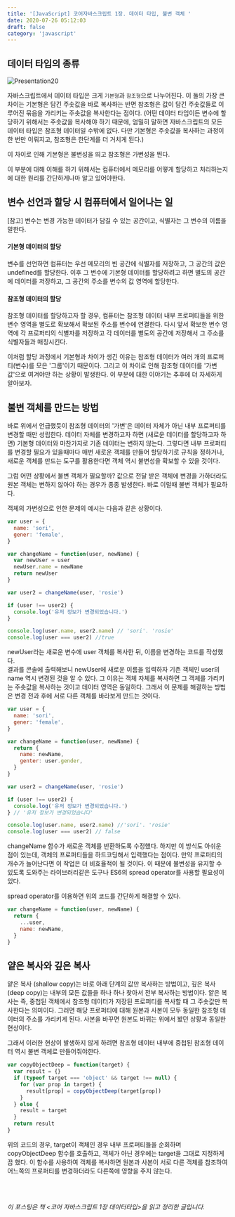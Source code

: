 ```yaml
---
title: '[JavaScript] 코어자바스크립트 1장. 데이터 타입, 불변 객체 '
date: 2020-07-26 05:12:03
draft: false
category: 'javascript'
---
```


## 데이터 타입의 종류

![Presentation20](https://user-images.githubusercontent.com/60246689/88475177-9f09f600-cf68-11ea-9c15-c62e5408d999.jpg)

자바스크립트에서 데이터 타입은 크게 `기본형`과 `참조형`으로 나누어진다.
이 둘의 가장 큰 차이는 기본형은 담긴 주솟값을 바로 복사하는 반면 참조형은 값이 담긴 주솟값들로 이루어진 묶음을 가리키는 주솟값을 복사한다는 점이다. (어떤 데이터 타입이든 변수에 할당하기 위해서는 주솟값을 복사해야 하기 때문에, 엄밀히 말하면 자바스크립트의 모든 데이터 타입은 참조형 데이터일 수밖에 없다. 다만 기본형은 주솟값을 복사하는 과정이 한 번만 이뤄지고, 참조형은 한단계를 더 거치게 된다.)

이 차이로 인해 기본형은 불변성을 띄고 참조형은 가변성을 띈다.

이 부분에 대해 이해를 하기 위해서는 컴퓨터에서 메모리를 어떻게 할당하고 처리하는지에 대한 원리를 간단하게나마 알고 있어야한다.

## 변수 선언과 할당 시 컴퓨터에서 일어나는 일

[참고] 변수는 변경 가능한 데이터가 담길 수 있는 공간이고, 식별자는 그 변수의 이름을 말한다.

#### 기본형 데이터의 할당

변수를 선언하면 컴퓨터는 우선 메모리의 빈 공간에 식별자를 저장하고, 그 공간의 값은 undefined를 할당한다. 이후 그 변수에 기본형 데이터를 할당하려고 하면 별도의 공간에 데이터를 저장하고, 그 공간의 주소를 변수의 값 영역에 할당한다.

#### 참조형 데이터의 할당

참조형 데이터를 할당하고자 할 경우, 컴퓨터는 참조형 데이터 내부 프로퍼티들을 위한 변수 영역을 별도로 확보해서 확보된 주소를 변수에 연결한다. 다시 앞서 확보한 변수 영역에 각 프로퍼티의 식별자를 저장하고 각 데이터를 별도의 공간에 저장해서 그 주소를 식별자들과 매칭시킨다.

이처럼 할당 과정에서 기본형과 차이가 생긴 이유는 참조형 데이터가 여러 개의 프로퍼티(변수)를 모은 '그룹'이기 때문이다. 그리고 이 차이로 인해 참조형 데이터를 '가변값'으로 여겨야만 하는 상황이 발생한다. 이 부분에 대한 이야기는 추후에 더 자세하게 알아보자.

## 불변 객체를 만드는 방법

바로 위에서 언급했듯이 참조형 데이터의 '가변'은 데이터 자체가 아닌 내부 프로퍼티를 변경할 때만 성립한다.
데이터 자체를 변경하고자 하면 (새로운 데이터를 할당하고자 하면) 기본형 데이터와 마찬가지로 기존 데이터는 변하지 않는다.
그렇다면 내부 프로퍼티를 변경할 필요가 있을때마다 매번 새로운 객체를 만들어 할당하기로 규칙을 정하거나, 새로운 객체를 만드는 도구를 활용한다면 객체 역시 불변성을 확보할 수 있을 것이다.

그럼 어떤 상황에서 불변 객체가 필요할까?
값으로 전달 받은 객체에 변경을 가하더라도 원본 객체는 변하지 않아야 하는 경우가 종종 발생한다. 바로 이럴때 불변 객체가 필요하다.

객체의 가변성으로 인한 문제의 예시는 다음과 같은 상황이다.

```jsx
var user = {
  name: 'sori',
  gener: 'female',
}

var changeName = function(user, newName) {
  var newUser = user
  newUser.name = newName
  return newUser
}

var user2 = changeName(user, 'rosie')

if (user !== user2) {
  console.log('유저 정보가 변경되었습니다.')
}

console.log(user.name, user2.name) // 'sori'. 'rosie'
console.log(user === user2) //true
```

newUser라는 새로운 변수에 user 객체를 복사한 뒤, 이름을 변경하는 코드를 작성했다.  
결과를 콘솔에 출력해보니 newUser에 새로운 이름을 입력하자 기존 객체인 user의 name 역시 변경된 것을 알 수 있다.
그 이유는 객체 자체를 복사하면 그 객체를 가리키는 주솟값을 복사하는 것이고 데이터 영역은 동일하다.
그래서 이 문제를 해결하는 방법은 변경 전과 후에 서로 다른 객체를 바라보게 만드는 것이다.

```jsx
var user = {
  name: 'sori',
  gener: 'female',
}

var changeName = function(user, newName) {
  return {
    name: newName,
    genter: user.gender,
  }
}

var user2 = changeName(user, 'rosie')

if (user !== user2) {
  console.log('유저 정보가 변경되었습니다.')
} // '유저 정보가 변경되었습니다'

console.log(user.name, user2.name) //'sori'. 'rosie'
console.log(user === user2) // false
```

changeName 함수가 새로운 객체를 반환하도록 수정했다.
하지만 이 방식도 아쉬운 점이 있는데, 객체의 프로퍼티들을 하드코딩해서 입력했다는 점이다.
만약 프로퍼티의 개수가 늘어난다면 이 작업은 더 비효율적이 될 것이다.
이 때문에 불변성을 유지할 수 있도록 도와주는 라이브러리같은 도구나 ES6의 spread operator를 사용할 필요성이 있다.

spread operator를 이용하면 위의 코드를 간단하게 해결할 수 있다.

```jsx
var changeName = function(user, newName) {
  return {
    ...user,
    name: newName,
  }
}
```

## 얕은 복사와 깊은 복사

얕은 복사 (shallow copy)는 바로 아래 단계의 값만 복사하는 방법이고, 깊은 복사(deep copy)는 내부의 모든 값들을 하나 하나 찾아서 전부 복사하는 방법이다. 얕은 복사는 즉, 중첩된 객체에서 참조형 데이터가 저장된 프로퍼티를 복사할 때 그 주솟값만 복사한다는 의미이다.
그러면 해당 프로퍼티에 대해 원본과 사본이 모두 동일한 참조형 데이터의 주소를 가리키게 된다.
사본을 바꾸면 원본도 바뀌는 위에서 봤던 상황과 동일한 현상이다.

그래서 이러한 현상이 발생하지 않게 하려면 참조형 데이터 내부에 중첩된 참조형 데이터 역시 불변 객체로 만들어줘야한다.

```jsx
var copyObjectDeep = function(target) {
  var result = {}
  if (typeof target === 'object' && target !== null) {
    for (var prop in target) {
      result[prop] = copyObjectDeep(target[prop])
    }
  } else {
    result = target
  }
  return result
}
```

위의 코드의 경우, target이 객체인 경우 내부 프로퍼티들을 순회하며 copyObjectDeep 함수를 호출하고, 객체가 아닌 경우에는 target을 그대로 지정하게끔 했다. 이 함수를 사용하여 객체를 복사하면 원본과 사본이 서로 다른 객체를 참조하여 어느쪽의 프로퍼티를 변경하더라도 다른쪽에 영향을 주지 않는다.

<br />

<br />

_이 포스팅은 책 <코어 자바스크립트 1장 데이터타입>을 읽고 정리한 글입니다._
